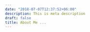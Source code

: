 ```yaml
---
date: "2018-07-07T12:37:52+06:00"
description: This is meta description
draft: false
title: About Me ...
---
```

